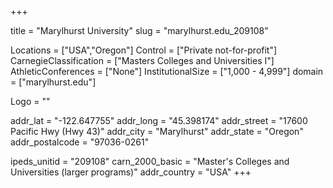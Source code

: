 
+++

title = "Marylhurst University"
slug = "marylhurst.edu_209108"

Locations = ["USA","Oregon"]
Control = ["Private not-for-profit"]
CarnegieClassification = ["Masters Colleges and Universities I"]
AthleticConferences = ["None"]
InstitutionalSize = ["1,000 - 4,999"]
domain = ["marylhurst.edu"]

Logo = ""

addr_lat = "-122.647755"
addr_long = "45.398174"
addr_street = "17600 Pacific Hwy (Hwy 43)"
addr_city = "Marylhurst"
addr_state = "Oregon"
addr_postalcode = "97036-0261"

ipeds_unitid = "209108"
carn_2000_basic = "Master's Colleges and Universities (larger programs)"
addr_country = "USA"
+++
    
